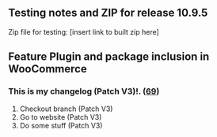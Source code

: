 ## Testing notes and ZIP for release 10.9.5

Zip file for testing: [insert link to built zip here]

## Feature Plugin and package inclusion in WooCommerce

### This is my changelog (Patch V3)!. ([69](https://github.com/tarhi-saad/woocommerce-gutenberg-products-block/pull/69))

1. Checkout branch (Patch V3)
2. Go to website (Patch V3)
3. Do some stuff (Patch V3)


